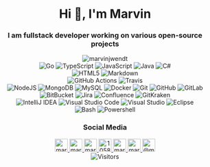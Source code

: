 <!--suppress ALL -->
<h1 align="center">Hi 👋, I'm Marvin</h1>
<h3 align="center">I am fullstack developer working on various open-source projects</h3>
<p align="center">
    <a>
    <img src="https://github-readme-stats.vercel.app/api?username=marvinjwendt&show_icons=true" alt="marvinjwendt" />
    </a>
<br/>
<a>
    <img alt="Go" src="https://img.shields.io/badge/-Go-blue?style=flat-square&logo=go&logoColor=white" />
</a>
<a>
    <img alt="TypeScript" src="https://img.shields.io/badge/-TypeScript-007ACC?style=flat-square&logo=typescript&logoColor=white" />
</a>
<a>
    <img alt="JavaScript" src="https://img.shields.io/badge/-JavaScript-yellow?style=flat-square&logo=javascript&logoColor=white" />
</a>
<a>
    <img alt="Java" src="https://img.shields.io/badge/-Java-darkred?style=flat-square&logo=java&logoColor=white" />
</a>
<a>
    <img alt="C#" src="https://img.shields.io/badge/-C--Sharp-darkgreen?style=flat-square&logo=c-sharp&logoColor=white" />
</a>
<br/>
<a>
    <img alt="HTML5" src="https://img.shields.io/badge/-HTML5-E34F26?style=flat-square&logo=html5&logoColor=white" />
</a>
<a>
    <img alt="Markdown" src="https://img.shields.io/badge/-Markdown-E34F26?style=flat-square&logo=markdown&logoColor=white" />
</a>
<br/>
<a>
    <img alt="GitHub Actions" src="https://img.shields.io/badge/-GitHub_Actions-black?style=flat-square&logo=github-actions&logoColor=white" />
</a>
<a>
    <img alt="Travis" src="https://img.shields.io/badge/-Travis-green?style=flat-square&logo=travis&logoColor=white" />
</a>
<br/>
<a>
    <img alt="NodeJS" src="https://img.shields.io/badge/-Nodejs-green?style=flat-square&logo=Node.js&logoColor=white" />
</a>
<a>
    <img alt="MongoDB" src="https://img.shields.io/badge/-MongoDB-green?style=flat-square&logo=mongodb&logoColor=white" />
</a>
<a>
    <img alt="MySQL" src="https://img.shields.io/badge/-MySQL-blue?style=flat-square&logo=mysql&logoColor=white" />
</a>
<a>
    <img alt="Docker" src="https://img.shields.io/badge/-Docker-blue?style=flat-square&logo=docker&logoColor=white" />
</a>
<a>
    <img alt="Git" src="https://img.shields.io/badge/-Git-orange?style=flat-square&logo=git&logoColor=white" />
</a>
<a>
    <img alt="GitHub" src="https://img.shields.io/badge/-GitHub-181717?style=flat-square&logo=github&logoColor=white" />
</a>
<a>
    <img alt="GitLab" src="https://img.shields.io/badge/-GitLab-FCA121?style=flat-square&logo=gitlab&logoColor=white" />
</a>
<a>
    <img alt="BitBucket" src="https://img.shields.io/badge/-BitBucket-darkblue?style=flat-square&logo=bitbucket&logoColor=white" />
</a>
<a>
    <img alt="Jira" src="https://img.shields.io/badge/-Jira-darkblue?style=flat-square&logo=jira&logoColor=white" />
</a>
<a>
    <img alt="Confluence" src="https://img.shields.io/badge/-Confluence-darkblue?style=flat-square&logo=confluence&logoColor=white" />
</a>
<a>
    <img alt="GitKraken" src="https://img.shields.io/badge/-GitKraken-darkblue?style=flat-square&logo=GitKraken&logoColor=white" />
</a>
<br/>
<a>
    <img alt="IntelliJ IDEA" src="https://img.shields.io/badge/-IntelliJ_IDEA-blue?style=flat-square&logo=intellij-idea&logoColor=white" />
</a>
<a>
    <img alt="Visual Studio Code" src="https://img.shields.io/badge/-Visual_Studio_Code-blue?style=flat-square&logo=visual-studio-code&logoColor=white" />
</a>
<a>
    <img alt="Visual Studio" src="https://img.shields.io/badge/-Visual_Studio-blue?style=flat-square&logo=visual-studio&logoColor=white" />
</a>
<a>
    <img alt="Eclipse" src="https://img.shields.io/badge/-Eclipse-purple?style=flat-square&logo=eclipse&logoColor=white" />
</a>
<br/>
<a>
    <img alt="Bash" src="https://img.shields.io/badge/-Bash-green?style=flat-square&logo=linux&logoColor=white" />
</a>
<a>
    <img alt="Powershell" src="https://img.shields.io/badge/-Powershell-blue?style=flat-square&logo=powershell&logoColor=white" />
</a>
</p>

<h3 align="center" >Social Media</h3>

<p align="center">

<a href="https://codepen.io/marvinjwendt" target="blank">
<img src="https://cdn.jsdelivr.net/npm/simple-icons@3.0.1/icons/codepen.svg" alt="marvinjwendt" height="30" width="30" />
</a>
<a href="https://twitter.com/marvinjwendt" target="blank">
<img src="https://cdn.jsdelivr.net/npm/simple-icons@3.0.1/icons/twitter.svg" alt="marvinjwendt" height="30" width="30" />
</a>
<a href="https://linkedin.com/in/marvin-wendt-7631b519a" target="blank">
<img src="https://cdn.jsdelivr.net/npm/simple-icons@3.0.1/icons/linkedin.svg" alt="marvin-wendt-7631b519a" height="30" width="30" />
</a>
<a href="https://stackoverflow.com/users/10588376" target="blank">
<img src="https://cdn.jsdelivr.net/npm/simple-icons@3.0.1/icons/stackoverflow.svg" alt="10588376" height="30" width="30" />
</a>
<a href="https://codesandbox.com/marvinjwendt" target="blank">
<img src="https://cdn.jsdelivr.net/npm/simple-icons@3.0.1/icons/codesandbox.svg" alt="marvinjwendt" height="30" width="30" />
</a>
<a href="https://instagram.com/marvinjwendt" target="blank">
<img src="https://cdn.jsdelivr.net/npm/simple-icons@3.0.1/icons/instagram.svg" alt="marvinjwendt" height="30" width="30" />
</a>
<a href="https://medium.com/@marvinjwendt" target="blank">
<img src="https://cdn.jsdelivr.net/npm/simple-icons@3.0.1/icons/medium.svg" alt="@marvinjwendt" height="30" width="30" />
</a>
<a>
<br>
<img alt="Visitors" src="https://visitor-badge.laobi.icu/badge?page_id=github.marvinjwendt"/>
</a>
</p>
